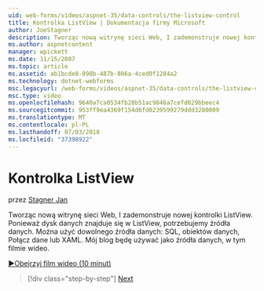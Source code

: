 ```yaml
---
uid: web-forms/videos/aspnet-35/data-controls/the-listview-control
title: Kontrolka ListView | Dokumentacja firmy Microsoft
author: JoeStagner
description: Tworząc nową witrynę sieci Web, I zademonstruje nowej kontrolki ListView. Ponieważ dysk danych znajduje się w ListView, potrzebujemy źródła danych. Może używać danych...
ms.author: aspnetcontent
manager: wpickett
ms.date: 11/15/2007
ms.topic: article
ms.assetid: ab1bcde8-898b-487b-806a-4ced0f1284a2
ms.technology: dotnet-webforms
msc.legacyurl: /web-forms/videos/aspnet-35/data-controls/the-listview-control
msc.type: video
ms.openlocfilehash: 9640a7ca0534fb28b51ac9846a7cefd029bbeec4
ms.sourcegitcommit: 953ff9ea4369f154d6fd0239599279ddd3280009
ms.translationtype: MT
ms.contentlocale: pl-PL
ms.lasthandoff: 07/03/2018
ms.locfileid: "37398922"
---
```

<a name="the-listview-control"></a>Kontrolka ListView
====================
przez [Stagner Jan](https://github.com/JoeStagner)

Tworząc nową witrynę sieci Web, I zademonstruje nowej kontrolki ListView. Ponieważ dysk danych znajduje się w ListView, potrzebujemy źródła danych. Można użyć dowolnego źródła danych: SQL, obiektów danych, Połącz dane lub XAML. Mój blog będę używać jako źródła danych, w tym filmie wideo.

[&#9654;Obejrzyj film wideo (10 minut)](https://channel9.msdn.com/Blogs/ASP-NET-Site-Videos/the-listview-control)

> [!div class="step-by-step"]
> [Next](the-datapager-control.md)
